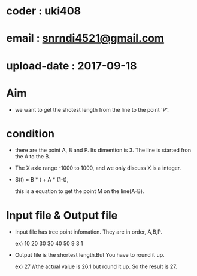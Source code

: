 # coder : uki408
# email : snrndi4521@gmail.com
# upload-date : 2017-09-18

# Aim 
- we want to get the shotest length from the line to the point 'P'.

# condition
- there are the point A, B and P. Its dimention is 3. The line is started fron the A to the B. 

- The X axle range -1000 to 1000, and we only discuss X is a integer.

- S(t) = B * t + A * (1-t),

  this is a equation to get the point M on the line(A-B).

# Input file & Output file
- Input file has tree point infomation. They are in order, A,B,P.

  ex) 10 20 30
	  30 40 50
	  9  3  1
- Output file is the shortest length.But You have to round it up.

  ex) 27
	//the actual value is 26.1 but round it up. So the result is 27.
